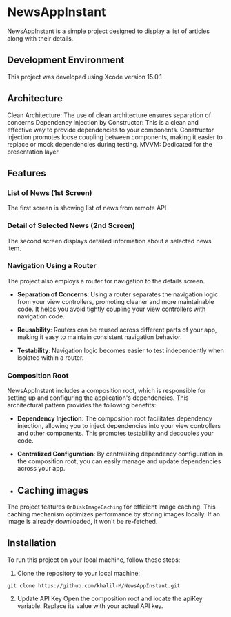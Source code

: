 # NewsAppInstant


NewsAppInstant is a simple project designed to display a list of articles along with their details.

## Development Environment

This project was developed using Xcode version 15.0.1

## Architecture
Clean Architecture: The use of clean architecture ensures separation of concerns
Dependency Injection by Constructor: This is a clean and effective way to provide dependencies to your components. Constructor injection promotes loose coupling between components, making it easier to replace or mock dependencies during testing.
MVVM: Dedicated for the presentation layer


## Features

### List of News (1st Screen)
The first screen is showing list of news from remote API

### Detail of Selected News (2nd Screen)
The second screen displays detailed information about a selected news item. 


### Navigation Using a Router

The project also employs a router for navigation to the details screen.

- **Separation of Concerns**: Using a router separates the navigation logic from your view controllers, promoting cleaner and more maintainable code. It helps you avoid tightly coupling your view controllers with navigation code.

- **Reusability**: Routers can be reused across different parts of your app, making it easy to maintain consistent navigation behavior.

- **Testability**: Navigation logic becomes easier to test independently when isolated within a router.

### Composition Root

NewsAppInstant
 includes a composition root, which is responsible for setting up and configuring the application's dependencies. This architectural pattern provides the following benefits:

- **Dependency Injection**: The composition root facilitates dependency injection, allowing you to inject dependencies into your view controllers and other components. This promotes testability and decouples your code.

- **Centralized Configuration**: By centralizing dependency configuration in the composition root, you can easily manage and update dependencies across your app.

- ## Caching images

The project features `OnDiskImageCaching` for efficient image caching. This caching mechanism optimizes performance by storing images locally. If an image is already downloaded, it won't be re-fetched.

## Installation

To run this project on your local machine, follow these steps:

1. Clone the repository to your local machine:

```
git clone https://github.com/khalil-M/NewsAppInstant.git
```
2. Update API Key
Open the composition root and locate the apiKey variable. Replace its value with your actual API key.




